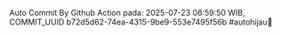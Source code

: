 Auto Commit By Github Action pada: 2025-07-23 08:59:50 WIB, COMMIT_UUID b72d5d62-74ea-4315-9be9-553e7495f56b #autohijau🗿
